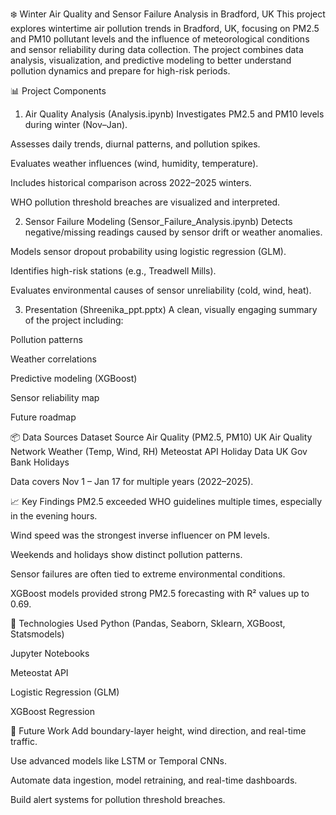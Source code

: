 ❄️ Winter Air Quality and Sensor Failure Analysis in Bradford, UK
This project explores wintertime air pollution trends in Bradford, UK, focusing on PM2.5 and PM10 pollutant levels and the influence of meteorological conditions and sensor reliability during data collection. The project combines data analysis, visualization, and predictive modeling to better understand pollution dynamics and prepare for high-risk periods.

📊 Project Components
1. Air Quality Analysis (Analysis.ipynb)
Investigates PM2.5 and PM10 levels during winter (Nov–Jan).

Assesses daily trends, diurnal patterns, and pollution spikes.

Evaluates weather influences (wind, humidity, temperature).

Includes historical comparison across 2022–2025 winters.

WHO pollution threshold breaches are visualized and interpreted.

2. Sensor Failure Modeling (Sensor_Failure_Analysis.ipynb)
Detects negative/missing readings caused by sensor drift or weather anomalies.

Models sensor dropout probability using logistic regression (GLM).

Identifies high-risk stations (e.g., Treadwell Mills).

Evaluates environmental causes of sensor unreliability (cold, wind, heat).

3. Presentation (Shreenika_ppt.pptx)
A clean, visually engaging summary of the project including:

Pollution patterns

Weather correlations

Predictive modeling (XGBoost)

Sensor reliability map

Future roadmap

📦 Data Sources
Dataset	Source
Air Quality (PM2.5, PM10)	UK Air Quality Network
Weather (Temp, Wind, RH)	Meteostat API
Holiday Data	UK Gov Bank Holidays

Data covers Nov 1 – Jan 17 for multiple years (2022–2025).

📈 Key Findings
PM2.5 exceeded WHO guidelines multiple times, especially in the evening hours.

Wind speed was the strongest inverse influencer on PM levels.

Weekends and holidays show distinct pollution patterns.

Sensor failures are often tied to extreme environmental conditions.

XGBoost models provided strong PM2.5 forecasting with R² values up to 0.69.

🧠 Technologies Used
Python (Pandas, Seaborn, Sklearn, XGBoost, Statsmodels)

Jupyter Notebooks

Meteostat API

Logistic Regression (GLM)

XGBoost Regression

🚧 Future Work
Add boundary-layer height, wind direction, and real-time traffic.

Use advanced models like LSTM or Temporal CNNs.

Automate data ingestion, model retraining, and real-time dashboards.

Build alert systems for pollution threshold breaches.
